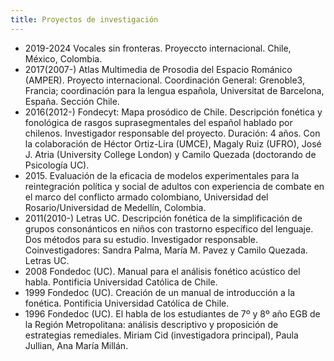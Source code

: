 ```yaml
---
title: Proyectos de investigación
---
```


- 2019-2024 Vocales sin fronteras. Proyeccto internacional. Chile, México, Colombia.
- 2017(2007-) Atlas Multimedia de Prosodia del Espacio Románico (AMPER). Proyecto internacional. Coordinación General: Grenoble3, Francia; coordinación para la lengua española, Universitat de Barcelona, España. Sección Chile.
- 2016(2012-) Fondecyt:  Mapa prosódico de Chile. Descripción fonética y fonológica de rasgos suprasegmentales del español hablado por chilenos. Investigador responsable del proyecto. Duración:  4 años. Con la colaboración de Héctor Ortiz-Lira (UMCE),  Magaly Ruiz (UFRO), José J. Atria (University College London) y Camilo Quezada (doctorando de Psicología UC).
- 2015\. Evaluación de la eficacia de modelos experimentales para la reintegración política y social de adultos con experiencia de combate en el marco del conflicto armado colombiano, Universidad del Rosario/Universidad de Medellín, Colombia.
- 2011(2010-) Letras UC. Descripción fonética de la simplificación de grupos consonánticos en niños con trastorno específico del lenguaje. Dos métodos para su estudio. Investigador responsable. Coinvestigadores: Sandra Palma, María M. Pavez y Camilo Quezada. Letras UC. 
- 2008 Fondedoc (UC). Manual para el análisis fonético acústico del habla. Pontificia Universidad Católica de Chile.   
- 1999 Fondedoc (UC). Creación de un manual de introducción a la fonética. Pontificia Universidad Católica de Chile.   
- 1996 Fondedoc (UC). El habla de los estudiantes de 7º y 8º año EGB de la Región Metropolitana: análisis descriptivo y proposición de estrategias remediales. Miriam Cid (investigadora principal), Paula Jullian, Ana María Millán.
